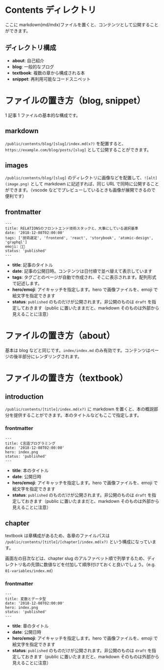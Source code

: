 # Contents ディレクトリ

ここに markdown(md/mdx)ファイルを置くと、コンテンツとして公開することができます。

## ディレクトリ構成

- **about**: 自己紹介
- **blog**: 一般的なブログ
- **textbook**: 複数の章から構成される本
- **snippet**: 再利用可能なコードスニペット

# ファイルの置き方（blog, snippet）

1 記事 1 ファイルの基本的な構成です。

## markdown

`/public/contents/blog/[slug]/index.md(x?)` を配置すると、 `https://example.com/blog/posts/[slug]` として公開することができます。

## images

`/public/contents/blog/[slug]` のディレクトリに画像などを配置して、`![alt](image.png)` として markdown に記述すれば、同じ URL で同時に公開することができます。（vscode などでプレビューしているときも画像が展開できるので便利です）

## frontmatter

```
---
title: RELATIONSのフロントエンド技術スタックと、大事にしている選択基準
date: '2018-12-08T02:00:00'
tags: ['技術選定', 'frontend', 'react', 'storybook', 'atomic-design', 'graphql']
emoji: 👨‍💻
status: 'published'
---
```

- **title**: 記事のタイトル
- **date**: 記事の公開日時。コンテンツは日付順で並べ替えて表示しています
- **tags**: タグごとのページが自動で作成され、そこに表示されます。配列形式で記述します。
- **hero/emoji**: アイキャッチを指定します。hero で画像ファイルを、emoji で絵文字を指定できます
- **status**: `published` のものだけが公開されます。非公開のものは `draft` を指定しておきます（public に置いたままだと、markdown そのものは外部から見えることに注意）

# ファイルの置き方（about）

基本は blog などと同じです。`index/index.md` のみ有効です。コンテンツはページの後半部分にレンダリングされます。

# ファイルの置き方（textbook）

## introduction

`/public/contents/[title]/index.md(x?)` に markdown を置くと、本の概説部分を提供することができます。本のタイトルなどもここで指定します。

### frontmatter

```
---
title: C言語プログラミング
date: '2018-12-08T02:00:00'
hero: index.png
status: 'published'
---
```

- **title**: 本のタイトル
- **date**: 公開日時
- **hero/emoji**: アイキャッチを指定します。hero で画像ファイルを、emoji で絵文字を指定できます
- **status**: `published` のものだけが公開されます。非公開のものは `draft` を指定しておきます（public に置いたままだと、markdown そのものは外部から見えることに注意）

## chapter

textbook は章構成があるため、各章のファイルパスは `/public/contents/[title]/[chapter]/index.md(x?)` という構成になっています。

画面左の目次などは、chapter slug のアルファベット順で列挙するため、ディレクトリ名の先頭に数値などを付加して順序付けておくと良いでしょう。（e.g. `01-variables/index.md`）

### frontmatter

```
---
title: 変数とデータ型
date: '2018-12-08T02:00:00'
hero: index.png
status: 'published'
---
```

- **title**: 章のタイトル
- **date**: 公開日時
- **hero/emoji**: アイキャッチを指定します。hero で画像ファイルを、emoji で絵文字を指定できます
- **status**: `published` のものだけが公開されます。非公開のものは `draft` を指定しておきます（public に置いたままだと、markdown そのものは外部から見えることに注意）
